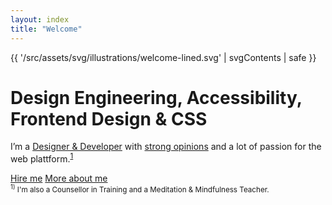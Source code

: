 ```yaml
---
layout: index
title: "Welcome"
---
```


<div class="welcome">
    <div class="welcome__illustration" aria-hidden="true">{{ '/src/assets/svg/illustrations/welcome-lined.svg' | svgContents | safe }}</div>
    <h1 class="welcome__title">Design Engineering, Accessibility, Frontend Design & CSS</h1>
    <p class="welcome__desc">I’m a <a href="{{ '/work' | url }}">Designer & Developer</a> with <a href="{{ '/blog' | url }}">strong opinions</a> and a lot of passion for the web plattform.<sup><a href="#footnote">1</a></sup></p>
    <div class="welcome__actions">
        <a class="c2a  vers--bold" href="{{ '/hire' | url }}">Hire me</a>
        <a class="c2a  vers--ghost" href="{{ '/about' | url }}">More about me</a>
    </div>
    <small class="welcome__footnote" id="footnote"><sup>1)</sup> I'm also a Counsellor in Training and a Meditation & Mindfulness Teacher.</small>
</div>